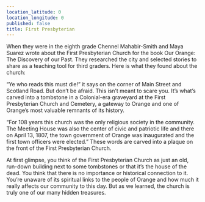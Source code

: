```yaml
---
location_latitude: 0
location_longitude: 0
published: false
title: First Presbyterian
---
```

When they were in the eighth grade Chennel Mahabir-Smith and Maya Suarez wrote about the First Presbyterian Church for the book Our Orange: The Discovery of our Past.  They researched the city and selected stories to share as a teaching tool for third graders.  Here is what they found about the church:  

“Ye who reads this must die!” it says on the corner of Main Street and Scotland Road. But don’t be afraid. This isn’t meant to scare you. It’s what’s carved into a tombstone in a Colonial-era graveyard at the First Presbyterian Church and Cemetery, a gateway to Orange and one of Orange’s most valuable remnants of its history.  

“For 108 years this church was the only religious society in the community. The Meeting House was also the center of civic and patriotic life and there on April 13, 1807, the town government of Orange was inaugurated and the first town officers were elected.” These words are carved into a plaque on the front of the First Presbyterian Church.  

At first glimpse, you think of the First Presbyterian Church as just an old, run-down building next to some tombstones or that it’s the house of the dead. You think that there is no importance or historical connection to it. You’re unaware of its spiritual links to the people of Orange and how much it really affects our community to this day. But as we learned, the church is truly one of our many hidden treasures.

